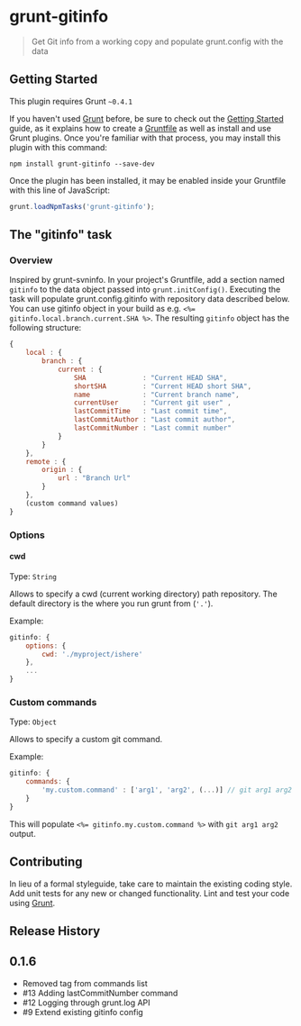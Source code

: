 # grunt-gitinfo

> Get Git info from a working copy and populate grunt.config with the data

## Getting Started
This plugin requires Grunt `~0.4.1`

If you haven't used [Grunt](http://gruntjs.com/) before, be sure to check out the [Getting Started](http://gruntjs.com/getting-started) guide, as it explains how to create a [Gruntfile](http://gruntjs.com/sample-gruntfile) as well as install and use Grunt plugins. Once you're familiar with that process, you may install this plugin with this command:

```shell
npm install grunt-gitinfo --save-dev
```

Once the plugin has been installed, it may be enabled inside your Gruntfile with this line of JavaScript:

```js
grunt.loadNpmTasks('grunt-gitinfo');
```

## The "gitinfo" task

### Overview
Inspired by grunt-svninfo. In your project's Gruntfile, add a section named `gitinfo` to the data object passed into `grunt.initConfig()`.
Executing the task will populate grunt.config.gitinfo with repository data described below. You can use gitinfo object in your build as e.g. `<%= gitinfo.local.branch.current.SHA %>`.
The resulting `gitinfo` object has the following structure:


```js
{
    local : {
        branch : {
            current : {
                SHA              : "Current HEAD SHA",
                shortSHA         : "Current HEAD short SHA",
                name             : "Current branch name",
                currentUser      : "Current git user" ,
                lastCommitTime   : "Last commit time",
                lastCommitAuthor : "Last commit author",
                lastCommitNumber : "Last commit number"
            }
        }
    },
    remote : {
        origin : {
            url : "Branch Url"
        }
    },
    (custom command values)
}
```

### Options

#### cwd
Type: `String`

Allows to specify a cwd (current working directory) path repository. The default directory is the where you run grunt from (`'.'`).

Example:
``` js
gitinfo: {
    options: {
        cwd: './myproject/ishere'
    },
    ...
}
```

### Custom commands

Type: `Object`

Allows to specify a custom git command.

Example:
``` js
gitinfo: {
    commands: {
        'my.custom.command' : ['arg1', 'arg2', (...)] // git arg1 arg2 (...)
    }
}
```

This will populate `<%= gitinfo.my.custom.command %>` with `git arg1 arg2` output.

## Contributing
In lieu of a formal styleguide, take care to maintain the existing coding style. Add unit tests for any new or changed functionality. Lint and test your code using [Grunt](http://gruntjs.com/).

## Release History
0.1.6
-----
- Removed tag from commands list
- \#13 Adding lastCommitNumber command
- \#12 Logging through grunt.log API
- \#9 Extend existing gitinfo config



